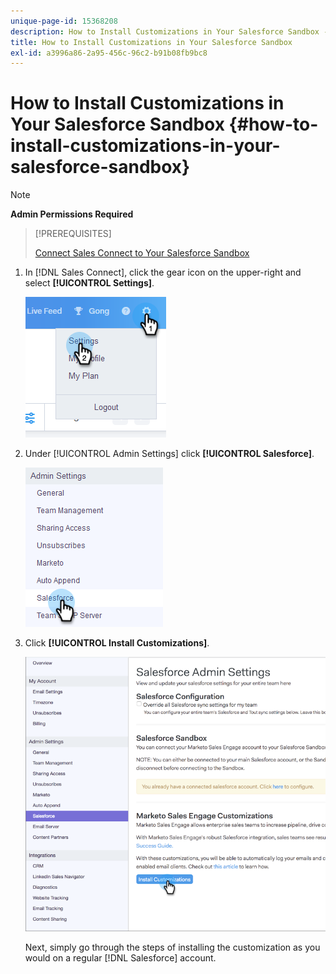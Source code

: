 ```yaml
---
unique-page-id: 15368208
description: How to Install Customizations in Your Salesforce Sandbox - Marketo Docs - Product Documentation
title: How to Install Customizations in Your Salesforce Sandbox
exl-id: a3996a86-2a95-456c-96c2-b91b08fb9bc8
---
```

# How to Install Customizations in Your Salesforce Sandbox {#how-to-install-customizations-in-your-salesforce-sandbox}

>[!NOTE]
>
>**Admin Permissions Required**

>[!PREREQUISITES]
>
>[Connect Sales Connect to Your Salesforce Sandbox](/help/marketo/product-docs/marketo-sales-connect/crm/salesforce-customization/how-to-connect-sales-connect-to-your-salesforce-sandbox.md)

1. In [!DNL Sales Connect], click the gear icon on the upper-right and select **[!UICONTROL Settings]**.

   ![](assets/one-3.png)

1. Under [!UICONTROL Admin Settings] click **[!UICONTROL Salesforce]**.

   ![](assets/two-3.png)

1. Click **[!UICONTROL Install Customizations]**.

   ![](assets/three-3.png)

   Next, simply go through the steps of installing the customization as you would on a regular [!DNL Salesforce] account.
